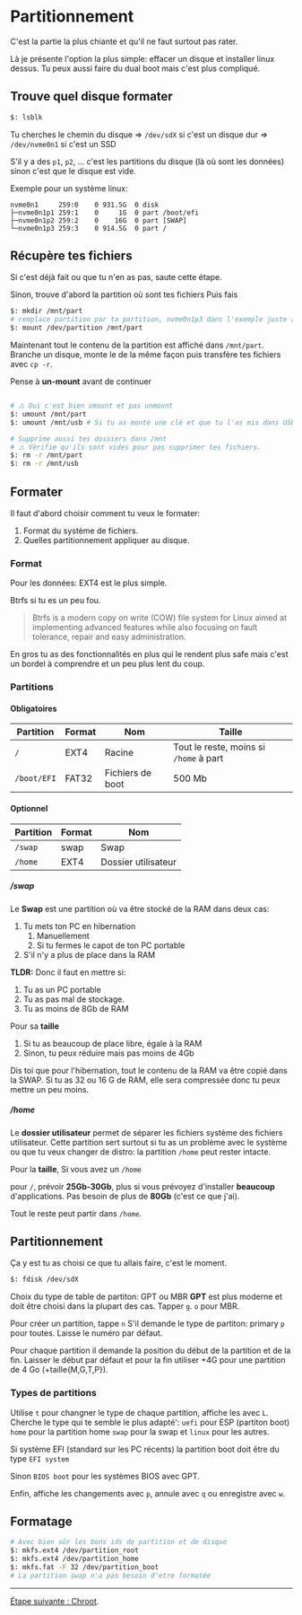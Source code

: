 
# Partitionnement
C'est la partie la plus chiante et qu'il ne faut surtout pas rater.

Là je présente l'option la plus simple: effacer un disque et installer linux dessus.
Tu peux aussi faire du dual boot mais c'est plus compliqué.

## Trouve quel disque formater

```sh
$: lsblk
```

Tu cherches le chemin du disque
=> `/dev/sdX` si c'est un disque dur
=> `/dev/nvme0n1` si c'est un SSD

S'il y a des `p1`, `p2`, ... c'est les partitions du disque (là où sont les données) sinon c'est que le disque est vide.

Exemple pour un système linux:
```
nvme0n1     259:0    0 931.5G  0 disk
├─nvme0n1p1 259:1    0     1G  0 part /boot/efi
├─nvme0n1p2 259:2    0    16G  0 part [SWAP]
└─nvme0n1p3 259:3    0 914.5G  0 part /
```

## Récupère tes fichiers
Si c'est déjà fait ou que tu n'en as pas, saute cette étape.

Sinon, trouve d'abord la partition où sont tes fichiers
Puis fais
```sh
$: mkdir /mnt/part
# remplace partition par ta partition, nvme0n1p3 dans l'exemple juste au dessus.
$: mount /dev/partition /mnt/part
```

Maintenant tout le contenu de la partition est affiché dans `/mnt/part`.
Branche un disque, monte le de la même façon puis transfère tes fichiers avec `cp -r`.

Pense à **un-mount** avant de continuer
```sh

# ⚠️ Oui c'est bien umount et pas unmount
$: umount /mnt/part
$: umount /mnt/usb # Si tu as monté une clé et que tu l'as mis dans USB.

# Supprime aussi tes dossiers dans /mnt
# ⚠️ Vérifie qu'ils sont vides pour pas supprimer tes fichiers.
$: rm -r /mnt/part
$: rm -r /mnt/usb
```


## Formater

Il faut d'abord choisir comment tu veux le formater:
1. Format du système de fichiers.
2. Quelles partitionnement appliquer au disque.

### Format
Pour les données: EXT4 est le plus simple.

Btrfs si tu es un peu fou.
> Btrfs is a modern copy on write (COW) file system for Linux aimed at implementing advanced features while also focusing on fault tolerance, repair and easy administration.

En gros tu as des fonctionnalités en plus qui le rendent plus safe mais c'est un bordel à comprendre et un peu plus lent du coup.

### Partitions
#### Obligatoires

| Partition   | Format | Nom              | Taille                                 |
| ----------- | ------ | ---------------- | -------------------------------------- |
| `/`         | EXT4   | Racine           | Tout le reste, moins si `/home` à part |
| `/boot/EFI` | FAT32  | Fichiers de boot | 500 Mb                                 |

#### Optionnel

| Partition | Format | Nom                 |
| --------- | ------ | ------------------- |
| `/swap`   | swap   | Swap                |
| `/home`   | EXT4   | Dossier utilisateur |

##### /swap
Le **Swap** est une partition où va être stocké de la RAM dans deux cas:
1. Tu mets ton PC en hibernation
	1. Manuellement
	2. Si tu fermes le capot de ton PC portable
2. S'il n'y a plus de place dans la RAM

**TLDR:** Donc il faut en mettre si:
1. Tu as un PC portable
2. Tu as pas mal de stockage.
3. Tu as moins de 8Gb de RAM

Pour sa **taille**
1. Si tu as beaucoup de place libre, égale à la RAM
2. Sinon, tu peux réduire mais pas moins de 4Gb

Dis toi que pour l'hibernation, tout le contenu de la RAM va être copié dans la SWAP.
Si tu as 32 ou 16 G de RAM, elle sera compressée donc tu peux mettre un peu moins.


##### /home
Le **dossier utilisateur** permet de séparer les fichiers système des fichiers utilisateur. Cette partition sert surtout si tu as un problème avec le système ou que tu veux changer de distro: la partition `/home` peut rester intacte.

Pour la **taille**,
Si vous avez un `/home`

pour `/`, prévoir **25Gb-30Gb**, plus si vous prévoyez d'installer **beaucoup** d'applications.
Pas besoin de plus de **80Gb** (c'est ce que j'ai).

Tout le reste peut partir dans `/home`.


## Partitionnement
Ça y est tu as choisi ce que tu allais faire, c'est le moment.

```sh
$: fdisk /dev/sdX
```
Choix du type de table de partiton: GPT ou MBR
**GPT** est plus moderne et doit être choisi dans la plupart des cas.
Tapper `g`.
`o` pour MBR.

Pour créer un partition, tappe `n`
S'il demande le type de partiton: primary `p` pour toutes.
Laisse le numéro par défaut.

Pour chaque partition il demande la position du début de la partition et de la fin. Laisser le début par défaut et pour la fin utiliser +4G pour une partition de 4 Go (+taille{M,G,T,P}).

### Types de partitions
Utilise `t` pour changner le type de chaque partition, affiche les avec `L`.
Cherche le type qui te semble le plus adapté':
`uefi` pour ESP (partiton boot)
`home` pour la partition home
`swap` pour la swap
et `linux` pour les autres.

Si système EFI (standard sur les PC récents) la partition boot doit être du type `EFI system`

Sinon `BIOS boot` pour les systèmes BIOS avec GPT.

Enfin, affiche les changements avec `p`, annule avec `q` ou enregistre avec `w`.


## Formatage
```sh
# Avec bien sûr les bons ids de partition et de disque
$: mkfs.ext4 /dev/partition_root
$: mkfs.ext4 /dev/partition_home
$: mkfs.fat -F 32 /dev/partition_boot
# La partition swap n'a pas besoin d'etre formatée
```
___
[Étape suivante : Chroot](./04-chroot.md).

